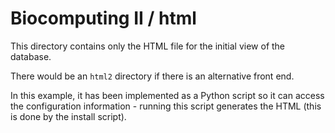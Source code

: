 Biocomputing II / html
======================

This directory contains only the HTML file for the initial view of the
database.

There would be an `html2` directory if there is an alternative front end.

In this example, it has been implemented as a Python script so it can
access the configuration information - running this script generates
the HTML (this is done by the install script).